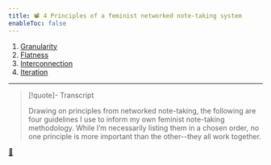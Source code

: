 ```yaml
---
title: 📽️ 4 Principles of a feminist networked note-taking system
enableToc: false
---
```


1. [Granularity](!7a%20Granularity.md)
1. [Flatness](!7b%20Flatness.md)
1. [Interconnection](!7c%20Interconnection.md)
1. [Iteration](!7d%20Iteration.md)

---

 > 
 > \[!quote\]- Transcript
 > 
 > Drawing on principles from networked note-taking, the following are four guidelines I use to inform my own feminist note-taking methodology. While I’m necessarily listing them in a chosen order, no one principle is more important than the other--they all work together.

[📖](@6%20Four%20principles%20of%20a%20feminist%20note-taking%20methodology.md)

